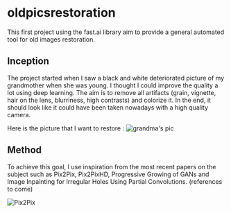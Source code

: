 # oldpicsrestoration
This first project using the fast.ai library aim to provide a general automated tool for old images restoration.

## Inception
The project started when I saw a black and white deteriorated picture of my grandmother when she was young.
I thought I could improve the quality a lot using deep learning.
The aim is to remove all artifacts (grain, vignette, hair on the lens, blurriness, high contrasts) and colorize it. In the end, it should look like it could have been taken nowadays with a high quality camera.

Here is the picture that I want to restore :
![grandma's pic](https://github.com/rdestenay/oldpicsrestoration/blob/master/grandma.jpg)



## Method
To achieve this goal, I use inspiration from the most recent papers on the subject such as Pix2Pix, Pix2PixHD, Progressive Growing of GANs and Image Inpainting for Irregular Holes Using Partial Convolutions.
(references to come)

![Pix2Pix](https://phillipi.github.io/pix2pix/images/teaser_v3.jpg)
